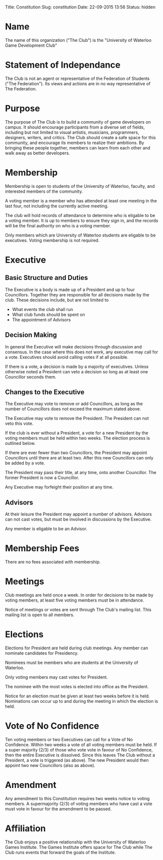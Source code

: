 Title: Constitution
Slug: constitution
Date: 22-09-2015 13:56
Status: hidden

# Name

The name of this organization ("The Club") is the "University of Waterloo Game Development Club"

# Statement of Independance

The Club is not an agent or representative of the Federation of Students ("The Federation"). Its views and actions are in no way representative of The Federation.

# Purpose

The purpose of The Club is to build a community of game developers on campus. It should encourage participants from a diverse set of fields, including but not limited to visual artistis, musicians, programmers, designers, writers, and critics. The Club should create a safe space for this community, and encourage its members to realize their ambitions. By bringing these people together, members can learn from each other and walk away as better developers.

# Membership

Membership is open to students of the University of Waterloo, faculty, and interested members of the community.

A voting member is a member who has attended at least one meeting in the last four, not including the currently active meeting.

The club will hold records of attendance to determine who is eligable to be a voting member. It is up to members to ensure they sign in, and the records will be the final authority on who is a voting member.

Only members which are University of Waterloo students are eligable to be executives. Voting membership is not required.

# Executive

## Basic Structure and Duties

The Executive is a body is made up of a President and up to four Councillors. Together they are responsible for all decisions made by the club. These decisions include, but are not limited to

* What events the club shall run
* What club funds should be spent on
* The appointment of Advisors

## Decision Making

In general the Executive will make decisions through discussion and consensus. In the case where this does not work, any executive may call for a vote. Executives should avoid calling votes if at all possible.

If there is a vote, a decision is made by a majority of executives. Unless otherwise noted a President can veto a decision so long as at least one Councillor seconds them.

## Changes to the Executive

The Executive may vote to remove or add Councillors, as long as the number of Councillors does not exceed the maximum stated above.

The Executive may vote to remove the President. The President can not veto this vote.

If the club is ever without a President, a vote for a new President by the voting members must be held within two weeks. The election process is outlined below.

If there are ever fewer than two Councillors, the President may appoint Councillors until there are at least two. After this new Councillors can only be added by a vote.

The President may pass their title, at any time, onto another Councillor. The former President is now a Councillor.

Any Executive may forfeight their position at any time.

## Advisors

At their leisure the President may appoint a number of advisors. Advisors can not cast votes, but must be involved in discussions by the Executive.

Any member is eligable to be an Advisor.

# Membership Fees

There are no fees associated with membership.

# Meetings

Club meetings are held once a week. In order for decisions to be made by voting members, at least five voting members must be in attendance.

Notice of meetings or votes are sent through The Club's mailing list. This mailing list is open to all members.

# Elections

Elections for President are held during club meetings. Any member can nominate candidates for Presidency.

Nominees must be members who are students at the University of Waterloo.

Only voting members may cast votes for President.

The nominee with the most votes is elected into office as the President.

Notice for an election must be given at least two weeks before it is held. Nominations can occur up to and during the meeting in which the election is held.

# Vote of No Confidence

Ten voting members or two Executives can call for a Vote of No Confidence. Within two weeks a vote of all voting members must be held. If a super majority (2/3) of those who vote vote in favour of No Confidence, then the entire Executive is dissolved. Since this leaves The Club without a President, a vote is triggered (as above). The new President would then appoint two new Councillors (also as above).

# Amendment

Any amendment to this Constitution requires two weeks notice to voting members. A supermajority (2/3) of voting members who have cast a vote must vote in favour for the amendment to be passed.

# Affiliation

The Club enjoys a positive relationship with the University of Waterloo Games Institute. The Games Institute offers space for The Club while The Club runs events that forward the goals of the Institute.